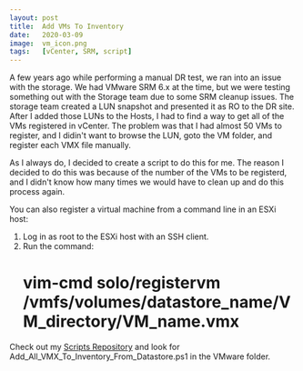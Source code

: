 ```yaml
---
layout: post
title:  Add VMs To Inventory
date:   2020-03-09
image:  vm_icon.png
tags:   [vCenter, SRM, script]
---
```

A few years ago while performing a manual DR test, we ran into an issue with the storage. We had VMware SRM 6.x at the time, but we were testing something out with the Storage team due to some SRM cleanup issues. The storage team created a LUN snapshot and presented it as RO to the DR site. After I added those LUNs to the Hosts, I had to find a way to get all of the VMs registered in vCenter. The problem was that I had almost 50 VMs to register, and I didin't want to browse the LUN, goto the VM folder, and register each VMX file manually.

As I always do, I decided to create a script to do this for me. The reason I decided to do this was because of the number of the VMs to be registerd, and I didn't know how many times we would have to clean up and do this process again.

You can also register a virtual machine from a command line in an ESXi host:
1. Log in as root to the ESXi host with an SSH client.
2. Run the command:
    # vim-cmd solo/registervm /vmfs/volumes/datastore_name/VM_directory/VM_name.vmx

Check out my [Scripts Repository][my-scripts] and look for Add_All_VMX_To_Inventory_From_Datastore.ps1 in the VMware folder.

[my-scripts]: https://github.com/vNinjaDFW/Scripts/